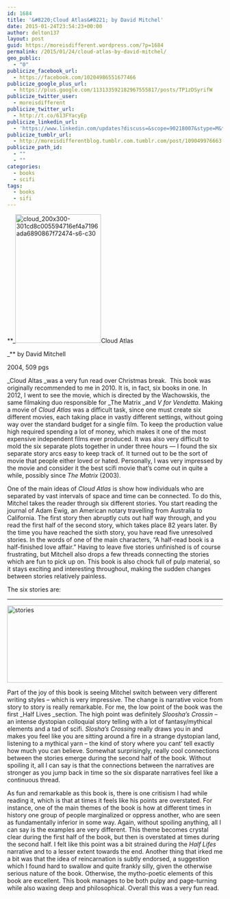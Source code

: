 ```yaml
---
id: 1684
title: '&#8220;Cloud Atlas&#8221; by David Mitchel'
date: 2015-01-24T23:54:23+00:00
author: delton137
layout: post
guid: https://moreisdifferent.wordpress.com/?p=1684
permalink: /2015/01/24/cloud-atlas-by-david-mitchel/
geo_public:
  - "0"
publicize_facebook_url:
  - https://facebook.com/10204986551677466
publicize_google_plus_url:
  - https://plus.google.com/113133592182967555817/posts/TP1zDSyrifW
publicize_twitter_user:
  - moreisdifferent
publicize_twitter_url:
  - http://t.co/613FYacyEp
publicize_linkedin_url:
  - 'https://www.linkedin.com/updates?discuss=&scope=90218007&stype=M&topic=5964903376016678912&type=U&a=IPGR'
publicize_tumblr_url:
  - http://moreisdifferentblog.tumblr.com.tumblr.com/post/109049976663
publicize_path_id:
  - ""
  - ""
categories:
  - books
  - scifi
tags:
  - books
  - sifi
---
```

**_[<img class=" size-medium wp-image-1686 alignright" src="http://www.moreisdifferent.com/wp-content/uploads/2015/01/cloud_200x300-301cd8c005594716ef4a7196ada6890867f72474-s6-c30.jpg?w=200" alt="cloud_200x300-301cd8c005594716ef4a7196ada6890867f72474-s6-c30" width="200" height="300" srcset="http://www.moreisdifferent.com/wp-content/uploads/2015/01/cloud_200x300-301cd8c005594716ef4a7196ada6890867f72474-s6-c30.jpg 948w, http://www.moreisdifferent.com/wp-content/uploads/2015/01/cloud_200x300-301cd8c005594716ef4a7196ada6890867f72474-s6-c30-200x300.jpg 200w, http://www.moreisdifferent.com/wp-content/uploads/2015/01/cloud_200x300-301cd8c005594716ef4a7196ada6890867f72474-s6-c30-768x1152.jpg 768w, http://www.moreisdifferent.com/wp-content/uploads/2015/01/cloud_200x300-301cd8c005594716ef4a7196ada6890867f72474-s6-c30-683x1024.jpg 683w" sizes="(max-width: 200px) 100vw, 200px" />](http://www.moreisdifferent.com/wp-content/uploads/2015/01/cloud_200x300-301cd8c005594716ef4a7196ada6890867f72474-s6-c30.jpg)Cloud Atlas
  
_** by David Mitchell
  
2004, 509 pgs

_Cloud Altas _was a very fun read over Christmas break.  This book was originally recommended to me in 2010. It is, in fact, six books in one. In 2012, I went to see the movie, which is directed by the Wachowskis, the same filmaking duo responsible for _The Matrix _and _V for Vendetta._ Making a movie of _Cloud_ _Atlas_ was a difficult task, since one must create six different movies, each taking place in vastly different settings, without going way over the standard budget for a single film. To keep the production value high required spending a lot of money, which makes it one of the most expensive independent films ever produced. It was also very difficult to mold the six separate plots together in under three hours &#8212; I found the six separate story arcs easy to keep track of. It turned out to be the sort of movie that people either loved or hated. Personally, I was very impressed by the movie and consider it the best scifi movie that&#8217;s come out in quite a while, possibly since _The Matrix_ (2003).
  
<!--more-->

One of the main ideas of _Cloud Atlas_ is show how individuals who are separated by vast intervals of space and time can be connected. To do this, Mitchel takes the reader through six different stories. You start reading the journal of Adam Ewig, an American notary travelling from Australia to California. The first story then abruptly cuts out half way through, and you read the first half of the second story, which takes place 82 years later. By the time you have reached the sixth story, you have read five unresolved stories. In the words of one of the main characters, &#8220;<span class="st">A half-read book is a half-finished love affair.</span>&#8221; Having to leave five stories unfinished is of course frustrating, but Mitchell also drops a few threads connecting the stories which are fun to pick up on. This book is also chock full of pulp material, so it stays exciting and interesting throughout, making the sudden changes between stories relatively painless.

The six stories are:
  
****

[<img class="alignnone  wp-image-1716" src="http://www.moreisdifferent.com/wp-content/uploads/2015/01/stories.png?w=300" alt="stories" width="931" height="180" srcset="http://www.moreisdifferent.com/wp-content/uploads/2015/01/stories.png 1149w, http://www.moreisdifferent.com/wp-content/uploads/2015/01/stories-300x58.png 300w, http://www.moreisdifferent.com/wp-content/uploads/2015/01/stories-768x148.png 768w, http://www.moreisdifferent.com/wp-content/uploads/2015/01/stories-1024x198.png 1024w" sizes="(max-width: 931px) 100vw, 931px" />](http://www.moreisdifferent.com/wp-content/uploads/2015/01/stories.png)

Part of the joy of this book is seeing Mitchel switch between very different writing styles &#8211; which is very impressive. The change is narrative voice from story to story is really remarkable. For me, the low point of the book was the first _Half Lives _section. The high point was definitely _Sloosha&#8217;s Crossin &#8211;_ an intense dystopian colloquial story telling with a lot of fantasy/mythical elements and a tad of scifi. _Slosha&#8217;s Crossing_ really draws you in and makes you feel like you are sitting around a fire in a strange dystopian land, listening to a mythical yarn &#8211; the kind of story where you cant&#8217; tell exactly how much you can believe. Somewhat surprisingly, really cool connections between the stories emerge during the second half of the book. Without spoiling it, all I can say is that the connections between the narratives are stronger as you jump back in time so the six disparate narratives feel like a continuous thread.

As fun and remarkable as this book is, there is one critisism I had while reading it, which is that at times it feels like his points are overstated. For instance, one of the main themes of the book is how at different times in history one group of people marginalized or oppress another, who are seen as fundamentally inferior in some way. Again, without spoiling anything, all I can say is the examples are very different. This theme becomes crystal clear during the first half of the book, but then is overstated at times during the second half. I felt like this point was a bit strained during the _Half Lifes_ narrative and to a lesser extent towards the end. Another thing that irked me a bit was that the idea of reincarnation is subtly endorsed, a suggestion which I found hard to swallow and quite frankly silly, given the otherwise serious nature of the book. Otherwise, the mytho-poetic elements of this book are excellent. This book manages to be both pulpy and page-turning while also waxing deep and philosophical. Overall this was a very fun read.
